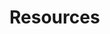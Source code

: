 # Resources

<!--#widgets-->

<div flexInclude="/static/quotes/resources.md" flexTarget="js-quote"></div>
